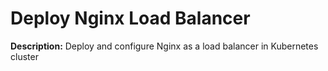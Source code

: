 # Deploy Nginx Load Balancer

**Description:** Deploy and configure Nginx as a load balancer in Kubernetes cluster


